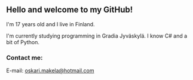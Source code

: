 ## Hello and welcome to my GitHub!

I'm 17 years old and I live in Finland.

I'm currently studying programming in Gradia Jyväskylä. I know C# and a bit of Python.

### Contact me:

E-mail: oskari.makela@hotmail.com

<!--
**osaama05/osaama05** is a ✨ _special_ ✨ repository because its `README.md` (this file) appears on your GitHub profile.

Here are some ideas to get you started:

- 🔭 I’m currently working on ...
- 🌱 I’m currently learning ...
- 👯 I’m looking to collaborate on ...
- 🤔 I’m looking for help with ...
- 💬 Ask me about ...
- 📫 How to reach me: ...
- 😄 Pronouns: ...
- ⚡ Fun fact: ...
-->
